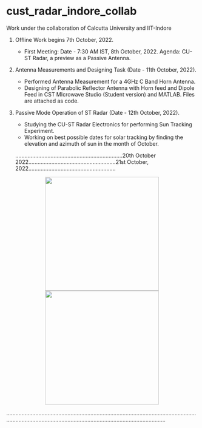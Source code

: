 # cust_radar_indore_collab
Work under the collaboration of Calcutta University and IIT-Indore


1. Offline Work begins 7th October, 2022. 

   - First Meeting: Date - 7:30 AM IST, 8th October, 2022. Agenda: CU-ST Radar, a preview as a Passive Antenna.
   
2. Antenna Measurements and Designing Task (Date - 11th October, 2022). 

   - Performed Antenna Measurement for a 4GHz C Band Horn Antenna. 
   - Designing of Parabolic Reflector Antenna with Horn feed and Dipole Feed in CST MIcrowave Studio (Student version) and MATLAB. Files are attached as code.
   
3. Passive Mode Operation of ST Radar (Date - 12th October, 2022).

   - Studying the CU-ST Radar Electronics for performing Sun Tracking Experiment.
   - Working on best possible dates for solar tracking by finding the elevation and azimuth of sun in the month of October. 
   
   ......................................................................20th October 2022.........................................................21st October, 2022.........................................................
<p align="center" float="left">
  <img src="https://user-images.githubusercontent.com/76748505/195093245-40e9df83-c7e9-4e24-b3e3-b052483d861e.png" width="300" />
  <img src="https://user-images.githubusercontent.com/76748505/195094153-84813494-0bcb-4c6f-ac6d-f23eea8107d0.png" width="300" /> 
</p>
....................................................................................................................................................................................................................................
